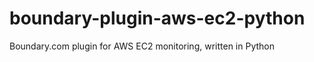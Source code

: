 boundary-plugin-aws-ec2-python
==============================

Boundary.com plugin for AWS EC2 monitoring, written in Python
